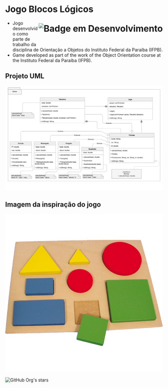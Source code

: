 # Jogo Blocos Lógicos <p style="text-align: right; float: right">![Badge em Desenvolvimento](http://img.shields.io/static/v1?label=STATUS&message=EM%20DESENVOLVIMENTO&color=GREEN&style=for-the-badge)</p>

- Jogo desenvolvido como parte de trabalho da disciplina de Orientação a Objetos do Instituto Federal da Paraíba (IFPB).
- Game developed as part of the work of the Object Orientation course at the Instituto Federal da Paraíba (IFPB).

## Projeto UML
![UML Jogo](https://github.com/Everaldo-Martins/Jogo_Blocos_Logicos/blob/main/Jogo_UML.png)

## Imagem da inspiração do jogo
![Bloco Inspiração do jogo](https://github.com/Everaldo-Martins/Jogo_Blocos_Logicos/blob/main/Figura-Geometrica-Encaixe.jpg)

![GitHub Org's stars](https://img.shields.io/github/stars/Everaldo-Martins?style=social)